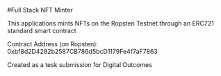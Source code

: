 #Full Stack NFT Minter

This applications mints NFTs on the Ropsten Testnet through an ERC721 standard smart contract

Contract Address (on Ropsten): 0xbf8d2D4282b2587CB786d5bcD1179Fe4f7aF7863

Created as a tesk submission for Digital Outcomes

